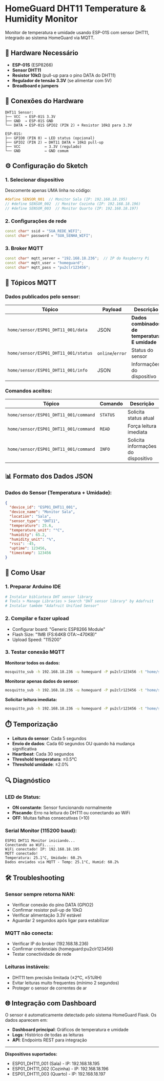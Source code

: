 # HomeGuard DHT11 Temperature & Humidity Monitor

Monitor de temperatura e umidade usando ESP-01S com sensor DHT11, integrado ao sistema HomeGuard via MQTT.

## 🔧 Hardware Necessário

- **ESP-01S** (ESP8266)
- **Sensor DHT11** 
- **Resistor 10kΩ** (pull-up para o pino DATA do DHT11)
- **Regulador de tensão 3.3V** (se alimentar com 5V)
- **Breadboard e jumpers**

## 📐 Conexões do Hardware

```
DHT11 Sensor:
├── VCC  → ESP-01S 3.3V
├── GND  → ESP-01S GND
└── DATA → ESP-01S GPIO2 (PIN 2) + Resistor 10kΩ para 3.3V

ESP-01S:
├── GPIO0 (PIN 0) → LED status (opcional)
├── GPIO2 (PIN 2) → DHT11 DATA + 10kΩ pull-up
├── VCC           → 3.3V (regulado)
└── GND           → GND comum
```

## ⚙️ Configuração do Sketch

### 1. **Selecionar dispositivo**
Descomente apenas UMA linha no código:

```cpp
#define SENSOR_001  // Monitor Sala (IP: 192.168.18.195)
// #define SENSOR_002  // Monitor Cozinha (IP: 192.168.18.196)  
// #define SENSOR_003  // Monitor Quarto (IP: 192.168.18.197)
```

### 2. **Configurações de rede**
```cpp
const char* ssid = "SUA_REDE_WIFI";
const char* password = "SUA_SENHA_WIFI";
```

### 3. **Broker MQTT**
```cpp
const char* mqtt_server = "192.168.18.236";  // IP do Raspberry Pi
const char* mqtt_user = "homeguard";
const char* mqtt_pass = "pu2clr123456";
```

## 📡 Tópicos MQTT

### **Dados publicados pelo sensor:**

| Tópico | Payload | Descrição |
|--------|---------|-----------|
| `home/sensor/ESP01_DHT11_001/data` | JSON | **Dados combinados de temperatura E umidade** |
| `home/sensor/ESP01_DHT11_001/status` | `online`/`error` | Status do sensor |
| `home/sensor/ESP01_DHT11_001/info` | JSON | Informações do dispositivo |

### **Comandos aceitos:**

| Tópico | Comando | Descrição |
|--------|---------|-----------|
| `home/sensor/ESP01_DHT11_001/command` | `STATUS` | Solicita status atual |
| `home/sensor/ESP01_DHT11_001/command` | `READ` | Força leitura imediata |
| `home/sensor/ESP01_DHT11_001/command` | `INFO` | Solicita informações do dispositivo |

## 📊 Formato dos Dados JSON

### **Dados do Sensor (Temperatura + Umidade):**
```json
{
  "device_id": "ESP01_DHT11_001",
  "device_name": "Monitor Sala",
  "location": "Sala",
  "sensor_type": "DHT11",
  "temperature": 25.6,
  "temperature_unit": "°C",
  "humidity": 65.2,
  "humidity_unit": "%",
  "rssi": -45,
  "uptime": 123456,
  "timestamp": 123456
}
```

## 🚀 Como Usar

### 1. **Preparar Arduino IDE**
```bash
# Instalar biblioteca DHT sensor library
# Tools > Manage Libraries > Search "DHT sensor library" by Adafruit
# Instalar também "Adafruit Unified Sensor"
```

### 2. **Compilar e fazer upload**
- Configurar board: "Generic ESP8266 Module"
- Flash Size: "1MB (FS:64KB OTA:~470KB)"
- Upload Speed: "115200"

### 3. **Testar conexão MQTT**

**Monitorar todos os dados:**
```bash
mosquitto_sub -h 192.168.18.236 -u homeguard -P pu2clr123456 -t "home/sensor/ESP01_DHT11_001/+" -v
```

**Monitorar apenas dados do sensor:**
```bash
mosquitto_sub -h 192.168.18.236 -u homeguard -P pu2clr123456 -t "home/sensor/ESP01_DHT11_001/data" -v
```

**Solicitar leitura imediata:**
```bash
mosquitto_pub -h 192.168.18.236 -u homeguard -P pu2clr123456 -t "home/sensor/ESP01_DHT11_001/command" -m "READ"
```

## ⏱️ Temporização

- **Leitura do sensor**: Cada 5 segundos
- **Envio de dados**: Cada 60 segundos OU quando há mudança significativa
- **Heartbeat**: Cada 30 segundos
- **Threshold temperatura**: ±0.5°C
- **Threshold umidade**: ±2.0%

## 🔍 Diagnóstico

### **LED de Status:**
- **ON constante**: Sensor funcionando normalmente
- **Piscando**: Erro na leitura do DHT11 ou conectando ao WiFi
- **OFF**: Muitas falhas consecutivas (>10)

### **Serial Monitor (115200 baud):**
```
ESP01 DHT11 Monitor iniciando...
Conectando ao WiFi.....
WiFi conectado! IP: 192.168.18.195
MQTT conectado!
Temperatura: 25.1°C, Umidade: 60.2%
Dados enviados via MQTT - Temp: 25.1°C, Humid: 60.2%
```

## 🛠️ Troubleshooting

### **Sensor sempre retorna NAN:**
- Verificar conexão do pino DATA (GPIO2)
- Confirmar resistor pull-up de 10kΩ
- Verificar alimentação 3.3V estável
- Aguardar 2 segundos após ligar para estabilizar

### **MQTT não conecta:**
- Verificar IP do broker (192.168.18.236)
- Confirmar credenciais (homeguard:pu2clr123456)
- Testar conectividade de rede

### **Leituras instáveis:**
- DHT11 tem precisão limitada (±2°C, ±5%RH)
- Evitar leituras muito frequentes (mínimo 2 segundos)
- Proteger o sensor de correntes de ar

## 🌐 Integração com Dashboard

O sensor é automaticamente detectado pelo sistema HomeGuard Flask. Os dados aparecem em:

- **Dashboard principal**: Gráficos de temperatura e umidade
- **Logs**: Histórico de todas as leituras
- **API**: Endpoints REST para integração

---

**Dispositivos suportados:**
- ESP01_DHT11_001 (Sala) - IP: 192.168.18.195
- ESP01_DHT11_002 (Cozinha) - IP: 192.168.18.196  
- ESP01_DHT11_003 (Quarto) - IP: 192.168.18.197
